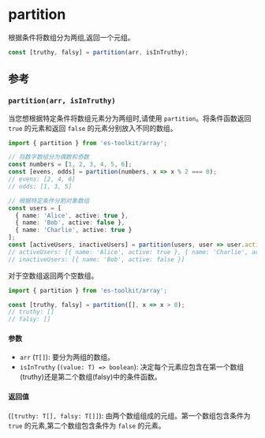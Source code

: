 # partition

根据条件将数组分为两组,返回一个元组。

```typescript
const [truthy, falsy] = partition(arr, isInTruthy);
```

## 参考

### `partition(arr, isInTruthy)`

当您想根据特定条件将数组元素分为两组时,请使用 `partition`。将条件函数返回 `true` 的元素和返回 `false` 的元素分别放入不同的数组。

```typescript
import { partition } from 'es-toolkit/array';

// 将数字数组分为偶数和奇数
const numbers = [1, 2, 3, 4, 5, 6];
const [evens, odds] = partition(numbers, x => x % 2 === 0);
// evens: [2, 4, 6]
// odds: [1, 3, 5]

// 根据特定条件分割对象数组
const users = [
  { name: 'Alice', active: true },
  { name: 'Bob', active: false },
  { name: 'Charlie', active: true }
];
const [activeUsers, inactiveUsers] = partition(users, user => user.active);
// activeUsers: [{ name: 'Alice', active: true }, { name: 'Charlie', active: true }]
// inactiveUsers: [{ name: 'Bob', active: false }]
```

对于空数组返回两个空数组。

```typescript
import { partition } from 'es-toolkit/array';

const [truthy, falsy] = partition([], x => x > 0);
// truthy: []
// falsy: []
```

#### 参数

- `arr` (`T[]`): 要分为两组的数组。
- `isInTruthy` (`(value: T) => boolean`): 决定每个元素应包含在第一个数组(truthy)还是第二个数组(falsy)中的条件函数。

#### 返回值

(`[truthy: T[], falsy: T[]]`): 由两个数组组成的元组。第一个数组包含条件为 `true` 的元素,第二个数组包含条件为 `false` 的元素。
